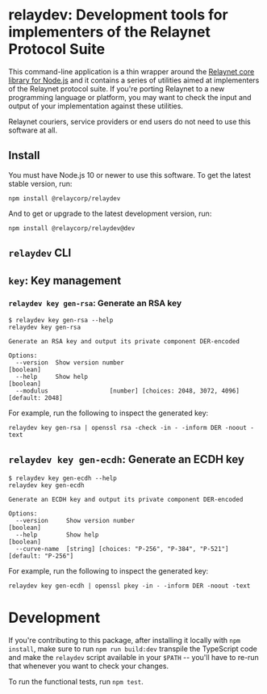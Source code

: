 # relaydev: Development tools for implementers of the Relaynet Protocol Suite

This command-line application is a thin wrapper around the [Relaynet core library for Node.js](https://github.com/relaycorp/relaynet-core-js) and it contains a series of utilities aimed at implementers of the Relaynet protocol suite. If you're porting Relaynet to a new programming language or platform, you may want to check the input and output of your implementation against these utilities.

Relaynet couriers, service providers or end users do not need to use this software at all.

## Install

You must have Node.js 10 or newer to use this software. To get the latest stable version, run:

```
npm install @relaycorp/relaydev
```

And to get or upgrade to the latest development version, run:

```
npm install @relaycorp/relaydev@dev
```

## `relaydev` CLI

## `key`: Key management

### `relaydev key gen-rsa`: Generate an RSA key

```
$ relaydev key gen-rsa --help
relaydev key gen-rsa

Generate an RSA key and output its private component DER-encoded

Options:
  --version  Show version number                                       [boolean]
  --help     Show help                                                 [boolean]
  --modulus                 [number] [choices: 2048, 3072, 4096] [default: 2048]
```

For example, run the following to inspect the generated key:

```
relaydev key gen-rsa | openssl rsa -check -in - -inform DER -noout -text
```

## `relaydev key gen-ecdh`: Generate an ECDH key

```
$ relaydev key gen-ecdh --help
relaydev key gen-ecdh

Generate an ECDH key and output its private component DER-encoded

Options:
  --version     Show version number                                    [boolean]
  --help        Show help                                              [boolean]
  --curve-name  [string] [choices: "P-256", "P-384", "P-521"] [default: "P-256"]
```

For example, run the following to inspect the generated key:

```
relaydev key gen-ecdh | openssl pkey -in - -inform DER -noout -text
```

# Development

If you're contributing to this package, after installing it locally with `npm install`, make sure to run `npm run build:dev` transpile the TypeScript code and make the `relaydev` script available in your `$PATH` -- you'll have to re-run that whenever you want to check your changes.

To run the functional tests, run `npm test`.
